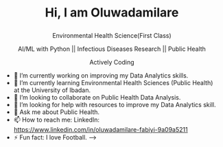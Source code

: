 # <p align="center"> Hi, I am Oluwadamilare</p>

 <p align="center"> Environmental Health Science(First Class)</p>
 <p align="center"> AI/ML with Python || Infectious Diseases Research || Public Health </p>
 <p align="center"> Actively Coding</p>

- 🔭 I’m currently working on improving my Data Analytics skills.
- 🌱 I’m currently learning Environmental Health Sciences (Public Health) at the University of Ibadan. 
- 👯 I’m looking to collaborate on Public Health Data Analysis.
- 🤔 I’m looking for help with resources to improve my Data Analytics skill.
- 💬 Ask me about Public Health.
- 📫 How to reach me: LinkedIn: https://www.linkedin.com/in/oluwadamilare-fabiyi-9a09a5211
- ⚡ Fun fact: I love Football.
-->
